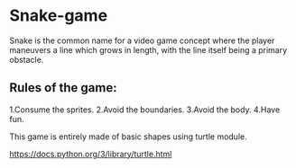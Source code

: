 # Snake-game
Snake is the common name for a video game concept where the player maneuvers a line which grows in length, with the line itself being a primary obstacle.

Rules of the game:
-------------------
1.Consume the sprites.
2.Avoid the boundaries.
3.Avoid the body.
4.Have fun.


This game is entirely made of basic shapes using turtle module.

https://docs.python.org/3/library/turtle.html
